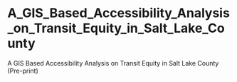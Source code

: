 # A_GIS_Based_Accessibility_Analysis_on_Transit_Equity_in_Salt_Lake_County
A GIS Based Accessibility Analysis on Transit Equity in Salt Lake County (Pre-print)
